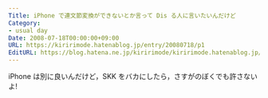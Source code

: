 ```yaml
---
Title: iPhone で連文節変換ができないとか言って Dis る人に言いたいんだけど
Category:
- usual day
Date: 2008-07-18T00:00:00+09:00
URL: https://kiririmode.hatenablog.jp/entry/20080718/p1
EditURL: https://blog.hatena.ne.jp/kiririmode/kiririmode.hatenablog.jp/atom/entry/8454420450078214596
---
```


iPhone は別に良いんだけど，SKK をバカにしたら，さすがのぼくでも許さないよ!
